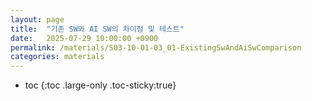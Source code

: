 ```yaml
---
layout: page
title:  "기존 SW와 AI SW의 차이점 및 테스트"
date:   2025-07-29 10:00:00 +0900
permalink: /materials/S03-10-01-03_01-ExistingSwAndAiSwComparison
categories: materials
---
```

* toc
{:toc .large-only .toc-sticky:true}

